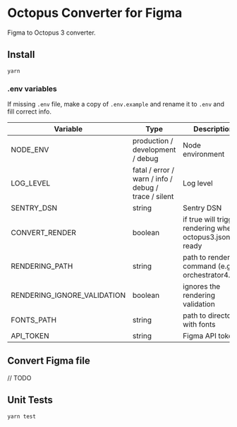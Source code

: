 # Octopus Converter for Figma

Figma to Octopus 3 converter.

## Install

```
yarn
```

### .env variables

If missing `.env` file, make a copy of `.env.example` and rename it to `.env` and fill correct info.

| Variable                    | Type                                                 | Description                                                |
| --------------------------- | ---------------------------------------------------- | ---------------------------------------------------------- |
| NODE_ENV                    | production / development / debug                     | Node environment                                           |
| LOG_LEVEL                   | fatal / error / warn / info / debug / trace / silent | Log level                                                  |
| SENTRY_DSN                  | string                                               | Sentry DSN                                                 |
| CONVERT_RENDER              | boolean                                              | if true will trigger rendering when octopus3.json is ready |
| RENDERING_PATH              | string                                               | path to rendering command (e.g. orchestrator4.run)         |
| RENDERING_IGNORE_VALIDATION | boolean                                              | ignores the rendering validation                           |
| FONTS_PATH                  | string                                               | path to directory with fonts                               |
| API_TOKEN                   | string                                               | Figma API token                                            |

## Convert Figma file

// TODO

## Unit Tests

```
yarn test
```

